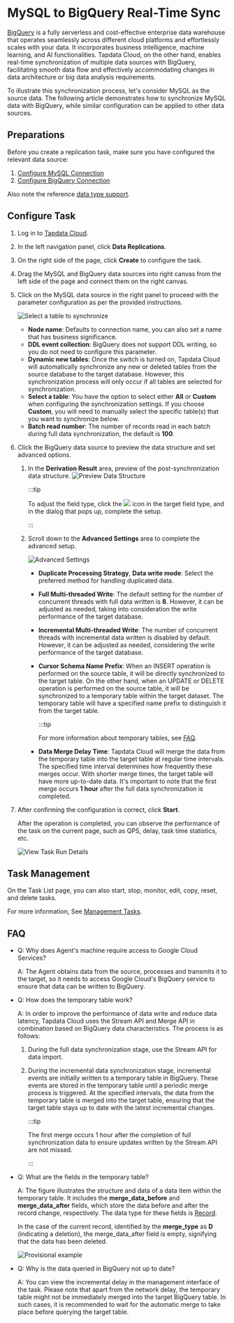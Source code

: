 # MySQL to BigQuery Real-Time Sync

[BigQuery](https://cloud.google.com/bigquery/docs?hl=zh-cn) is a fully serverless and cost-effective enterprise data warehouse that operates seamlessly across different cloud platforms and effortlessly scales with your data. It incorporates business intelligence, machine learning, and AI functionalities. Tapdata Cloud, on the other hand, enables real-time synchronization of multiple data sources with BigQuery, facilitating smooth data flow and effectively accommodating changes in data architecture or big data analysis requirements.

To illustrate this synchronization process, let's consider MySQL as the source data. The following article demonstrates how to synchronize MySQL data with BigQuery, while similar configuration can be applied to other data sources.

## Preparations

Before you create a replication task, make sure you have configured the relevant data source:

1. [Configure MySQL Connection](../prerequisites/certified/mysql.md)
2. [Configure BigQuery Connection](../prerequisites/beta/database/big-query.md)

Also note the reference [data type support](../user-guide/no-supported-data-type.md).

## Configure Task

1. Log in to [Tapdata Cloud](https://cloud.tapdata.io/).

2. In the left navigation panel, click **Data Replications**.

3. On the right side of the page, click **Create** to configure the task.

4. Drag the MySQL and BigQuery data sources into right canvas from the left side of the page and connect them on the right canvas.

5. Click on the MySQL data source in the right panel to proceed with the parameter configuration as per the provided instructions.

   ![Select a table to synchronize](../images/mysql_to_bigquery_source_en.png)

   - **Node name**: Defaults to connection name, you can also set a name that has business significance.
   - **DDL event collection**: BigQuery does not support DDL writing, so you do not need to configure this parameter.
   - **Dynamic new tables**: Once the switch is turned on, Tapdata Cloud will automatically synchronize any new or deleted tables from the source database to the target database. However, this synchronization process will only occur if all tables are selected for synchronization.
   - **Select a table**: You have the option to select either **All** or **Custom** when configuring the synchronization settings. If you choose **Custom**, you will need to manually select the specific table(s) that you want to synchronize below.
   - **Batch read number**: The number of records read in each batch during full data synchronization, the default is **100**.

6. Click the BigQuery data source to preview the data structure and set advanced options.

   1. In the **Derivation Result** area, preview of the post-synchronization data structure. ![Preview Data Structure](../images/mysql_to_bigquery_target_en.png)

      :::tip

      To adjust the field type, click the ![](../images/down_arrow.png) icon in the target field type, and in the dialog that pops up, complete the setup.

      :::

   2. Scroll down to the **Advanced Settings** area to complete the advanced setup.

      ![Advanced Settings](../images/mysql_to_bigquery_settings_en.png)

      - **Duplicate Processing Strategy**, **Data write mode**: Select the preferred method for handling duplicated data.

      - **Full Multi-threaded Write**: The default setting for the number of concurrent threads with full data written is **8**. However, it can be adjusted as needed, taking into consideration the write performance of the target database.

      - **Incremental Multi-threaded Write**: The number of concurrent threads with incremental data written is disabled by default. However, it can be adjusted as needed, considering the write performance of the target database.

      - **Cursor Schema Name Prefix**: When an INSERT operation is performed on the source table, it will be directly synchronized to the target table. On the other hand, when an UPDATE or DELETE operation is performed on the source table, it will be synchronized to a temporary table within the target dataset. The temporary table will have a specified name prefix to distinguish it from the target table.

         :::tip

         For more information about temporary tables, see [FAQ](#faq).

      - **Data Merge Delay Time**: Tapdata Cloud will merge the data from the temporary table into the target table at regular time intervals. The specified time interval determines how frequently these merges occur. With shorter merge times, the target table will have more up-to-date data. It's important to note that the first merge occurs **1 hour** after the full data synchronization is completed.

7. After confirming the configuration is correct, click **Start**.

   After the operation is completed, you can observe the performance of the task on the current page, such as QPS, delay, task time statistics, etc.

   ![View Task Run Details](../images/mysql_to_bigquery_monitor_en.png)

## Task Management

On the Task List page, you can also start, stop, monitor, edit, copy, reset, and delete tasks.

For more information, See [Management Tasks](../user-guide/copy-data/manage-task.md).



## <span id="faq"> FAQ</span>

* Q: Why does Agent's machine require access to Google Cloud Services?

   A: The Agent obtains data from the source, processes and transmits it to the target, so it needs to access Google Cloud's BigQuery service to ensure that data can be written to BigQuery.

* Q: How does the temporary table work?

   A: In order to improve the performance of data write and reduce data latency, Tapdata Cloud uses the Stream API and Merge API in combination based on BigQuery data characteristics. The process is as follows:

   1. During the full data synchronization stage, use the Stream API for data import.

   2. During the incremental data synchronization stage, incremental events are initially written to a temporary table in BigQuery. These events are stored in the temporary table until a periodic merge process is triggered. At the specified intervals, the data from the temporary table is merged into the target table, ensuring that the target table stays up to date with the latest incremental changes.

      :::tip

      The first merge occurs 1 hour after the completion of full synchronization data to ensure updates written by the Stream API are not missed.

      :::

* Q: What are the fields in the temporary table?

   A: The figure illustrates the structure and data of a data item within the temporary table. It includes the **merge_data_before** and **merge_data_after** fields, which store the data before and after the record change, respectively. The data type for these fields is [Record](https://cloud.google.com/bigquery/docs/nested-repeated). 

   In the case of the current record, identified by the **merge_type** as **D** (indicating a deletion), the merge_data_after field is empty, signifying that the data has been deleted.

   ![Provisional example](../images/temp_table_demo.png)

* Q: Why is the data queried in BigQuery not up to date?

   A: You can view the incremental delay in the management interface of the task. Please note that apart from the network delay, the temporary table might not be immediately merged into the target BigQuery table. In such cases, it is recommended to wait for the automatic merge to take place before querying the target table.

